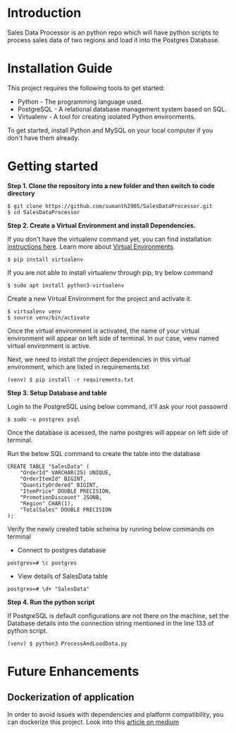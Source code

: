 # Introduction

Sales Data Processor is an python repo which will have python scripts to process sales data of two regions and load it into the Postgres Database.

# Installation Guide
This project requires the following tools to get started:

- Python - The programming language used.
- PostgreSQL - A relational database management system based on SQL. 
- Virtualenv - A tool for creating isolated Python environments.

To get started, install Python and MySQL on your local computer if you don't have them already.

# Getting started
**Step 1. Clone the repository into a new folder and then switch to code directory**
```
$ git clone https://github.com/sumanth2905/SalesDataProcessor.git
$ cd SalesDataProcessor
```

**Step 2. Create a Virtual Environment and install Dependencies.**

If you don't have the virtualenv command yet, you can find installation [instructions here](https://virtualenv.pypa.io/en/latest/). Learn more about [Virtual Environments](https://www.geeksforgeeks.org/python-virtual-environment/).

```
$ pip install virtualenv
```
If you are not able to install virtualenv through pip, try below command
```
$ sudo apt install python3-virtualenv
```

Create a new Virtual Environment for the project and activate it.
```
$ virtualenv venv
$ source venv/bin/activate
```
Once the virtual environment is activated, the name of your virtual environment will appear on left side of terminal. In our case, venv named virtual environment is active.

Next, we need to install the project dependencies in this virtual environment, which are listed in requirements.txt

```
(venv) $ pip install -r requirements.txt
```
**Step 3. Setup Database and table**

Login to the PostgreSQL using below command, it'll ask your root passowrd

```
$ sudo -u postgres psql
```
Once the database is acessed, the name postgres will appear on left side of terminal. 

Run the below SQL command to create the table into the database
```
CREATE TABLE "SalesData" (
    "OrderId" VARCHAR(25) UNIQUE,
    "OrderItemId" BIGINT,
    "QuantityOrdered" BIGINT,
    "ItemPrice" DOUBLE PRECISION,
    "PromotionDiscount" JSONB, 
    "Region" CHAR(1),
    "TotalSales" DOUBLE PRECISION
);
```

Verify the newly created table schema by running below commands on terminal

- Connect to postgres database
```
postgres=# \c postgres
```

- View details of SalesData table
```
postgres=# \d+ "SalesData"
```

**Step 4. Run the python script**

If PostgreSQL is default configurations are not there on the machine, set the Database details into the connection string mentioned in the line 133 of python script.


```
(venv) $ python3 ProcessAndLoadData.py
```

# Future Enhancements
## Dockerization of application

In order to avoid issues with dependencies and platform compatibility, you can dockerize this project. Look into this [article on medium](https://stefanopassador.medium.com/docker-compose-with-python-and-posgresql-45c4c5174299)
